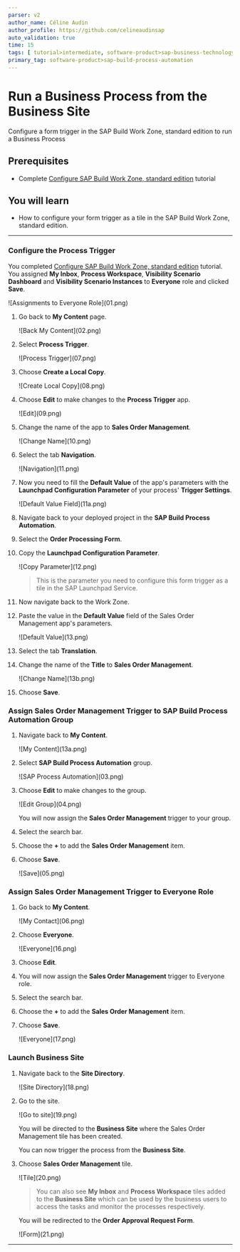 ```yaml
---
parser: v2
author_name: Céline Audin
author_profile: https://github.com/celineaudinsap
auto_validation: true
time: 15
tags: [ tutorial>intermediate, software-product>sap-business-technology-platform, tutorial>free-tier]
primary_tag: software-product>sap-build-process-automation
---
```


# Run a Business Process from the Business Site
<!-- description --> Configure a form trigger in the SAP Build Work Zone, standard edition to run a Business Process

## Prerequisites
 - Complete [Configure SAP Build Work Zone, standard edition](spa-configure-launchpad) tutorial

## You will learn
  - How to configure your form trigger as a tile in the SAP Build Work Zone, standard edition.

---

### Configure the Process Trigger


You completed [Configure SAP Build Work Zone, standard edition](spa-configure-launchpad) tutorial. You assigned **My Inbox**, **Process Workspace**, **Visibility Scenario Dashboard** and **Visibility Scenario Instances** to **Everyone** role and clicked **Save**.

<!-- border -->![Assignments to Everyone Role](01.png)

1. Go back to **My Content** page.

    <!-- border -->![Back My Content](02.png)

2. Select **Process Trigger**.

    <!-- border -->![Process Trigger](07.png)

2. Choose **Create a Local Copy**.

    <!-- border -->![Create Local Copy](08.png)

3. Choose **Edit** to make changes to the **Process Trigger** app.

    <!-- border -->![Edit](09.png)

4. Change the name of the app to **Sales Order Management**.

    <!-- border -->![Change Name](10.png)

5. Select the tab **Navigation**.

    <!-- border -->![Navigation](11.png)

6. Now you need to fill the **Default Value** of the app's parameters with the **Launchpad Configuration Parameter** of your process' **Trigger Settings**.

    <!-- border -->![Default Value Field](11a.png)

7. Navigate back to your deployed project in the **SAP Build Process Automation**.

8. Select the **Order Processing Form**.

9. Copy the **Launchpad Configuration Parameter**.

    <!-- border -->![Copy Parameter](12.png)

    >This is the parameter you need to configure this form trigger as a tile in the SAP Launchpad Service.

10. Now navigate back to the Work Zone.

11. Paste the value in the **Default Value** field of the Sales Order Management app's parameters.

    <!-- border -->![Default Value](13.png)

12. Select the tab **Translation**.

13. Change the name of the **Title** to **Sales Order Management**.

    <!-- border -->![Change Name](13b.png)

12. Choose **Save**.



### Assign Sales Order Management Trigger to SAP Build Process Automation Group


1. Navigate back to **My Content**.

    <!-- border -->![My Content](13a.png)

2. Select **SAP Build Process Automation** group.

    <!-- border -->![SAP Process Automation](03.png)

3. Choose **Edit** to make changes to the group.

    <!-- border -->![Edit Group](04.png)

    You will now assign the **Sales Order Management** trigger to your group.

4. Select the search bar.

5. Choose the **+** to add the **Sales Order Management** item.

6. Choose **Save**.

    <!-- border -->![Save](05.png)


### Assign Sales Order Management Trigger to Everyone Role


1. Go back to **My Content**.

    <!-- border -->![My Contact](06.png)

2. Choose **Everyone**.

    <!-- border -->![Everyone](16.png)

3. Choose **Edit**.

4. You will now assign the **Sales Order Management** trigger to Everyone role.

5. Select the search bar.

6. Choose the **+** to add the **Sales Order Management** item.

7. Choose **Save**.

    <!-- border -->![Everyone](17.png)


### Launch Business Site


1. Navigate back to the **Site Directory**.

    <!-- border -->![Site Directory](18.png)

2. Go to the site.

    <!-- border -->![Go to site](19.png)

    You will be directed to the **Business Site** where the Sales Order Management tile has been created.

    You can now trigger the process from the **Business Site**.

3. Choose **Sales Order Management** tile.

    <!-- border -->![Tile](20.png)

    > You can also see **My Inbox** and **Process Workspace** tiles added to the **Business Site** which can be used by the business users to access the tasks and monitor the processes respectively.

    You will be redirected to the **Order Approval Request Form**.

    <!-- border -->![Form](21.png)



---
